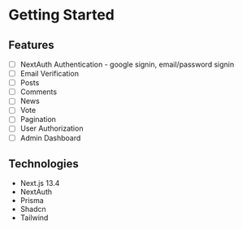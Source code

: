 # Getting Started

## Features

- [ ] NextAuth Authentication - google signin, email/password signin
- [ ] Email Verification
- [ ] Posts
- [ ] Comments
- [ ] News
- [ ] Vote
- [ ] Pagination
- [ ] User Authorization
- [ ] Admin Dashboard

## Technologies

- Next.js 13.4
- NextAuth
- Prisma
- Shadcn
- Tailwind
